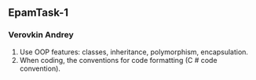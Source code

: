 ## EpamTask-1

### Verovkin Andrey

1. Use OOP features: classes, inheritance, polymorphism, encapsulation.
2. When coding, the conventions for code formatting (C # code convention).

